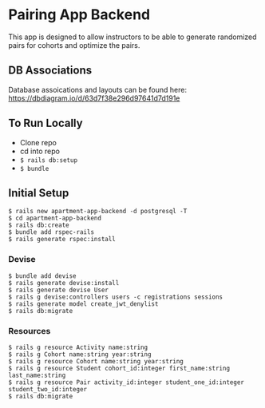 # Pairing App Backend
This app is designed to allow instructors to be able to generate randomized pairs for cohorts and optimize the pairs.  

## DB Associations
Database assoications and layouts can be found here:
https://dbdiagram.io/d/63d7f38e296d97641d7d191e


## To Run Locally
- Clone repo
- cd into repo
- `$ rails db:setup`
- `$ bundle`

## Initial Setup
```
$ rails new apartment-app-backend -d postgresql -T
$ cd apartment-app-backend
$ rails db:create
$ bundle add rspec-rails
$ rails generate rspec:install
```

### Devise
```
$ bundle add devise
$ rails generate devise:install
$ rails generate devise User
$ rails g devise:controllers users -c registrations sessions
$ rails generate model create_jwt_denylist
$ rails db:migrate
```

### Resources
```
$ rails g resource Activity name:string
$ rails g Cohort name:string year:string
$ rails g resource Cohort name:string year:string
$ rails g resource Student cohort_id:integer first_name:string last_name:string
$ rails g resource Pair activity_id:integer student_one_id:integer student_two_id:integer
$ rails db:migrate
```
